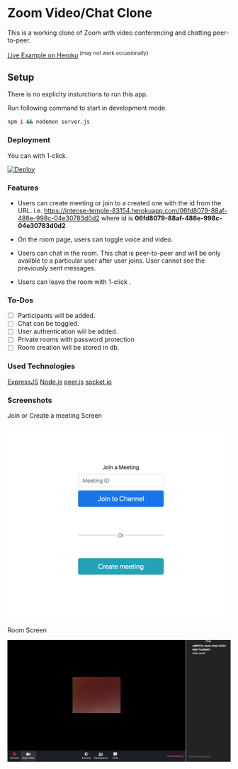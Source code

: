 # Zoom Video/Chat Clone

This is a working clone of Zoom with video conferencing and chatting peer-to-peer.

[Live Example on Heroku](https://intense-temple-83154.herokuapp.com/)<sup> (may not work occasionally)</sup>

## Setup

There is no explicity insturctions to run this app.

Run following command to start in development mode.

```bash
npm i && nodemon server.js
```

### Deployment

You can with 1-click.

[![Deploy](https://www.herokucdn.com/deploy/button.svg)](https://heroku.com/deploy?template=https://github.com/karamusluk/Zoom-Video-Chat-Clone)

### Features

- Users can create meeting or join to a created one with the id from the URL.
  i.e. https://intense-temple-83154.herokuapp.com/06fd8079-88af-486e-998c-04e30783d0d2 where id is **06fd8079-88af-486e-998c-04e30783d0d2**

- On the room page, users can toggle voice and video.
- Users can chat in the room. This chat is peer-to-peer and will be only availble to a particular user after user joins. User cannot see the previously sent messages.
- Users can leave the room with 1-click .

### To-Dos

- [ ] Participants will be added.
- [ ] Chat can be toggled.
- [ ] User authentication will be added.
- [ ] Private rooms with password protection
- [ ] Room creation will be stored in db.

### Used Technologies

[ExpressJS](https://expressjs.com/)
[Node.js](https://nodejs.org/en/)
[peer.js](https://peerjs.com/)
[socket.io](https://socket.io/)

### Screenshots

Join or Create a meeting Screen

![Join/Create Meeting Page](/screenshots/landing.png "OJoin/Create Meeting Page")

Room Screen

![Join/Create Meeting Page](/screenshots/room.png "OJoin/Create Meeting Page")
